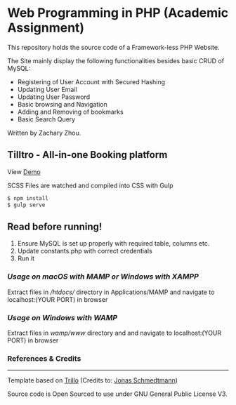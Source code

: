 # Web Programming in PHP (Academic Assignment)

This repository holds the source code of a Framework-less PHP Website.

The Site mainly display the following functionalities besides basic CRUD of MySQL:

- Registering of User Account with Secured Hashing
- Updating User Email
- Updating User Password
- Basic browsing and Navigation
- Adding and Removing of bookmarks
- Basic Search Query

Written by Zachary Zhou.

## Tilltro - All-in-one Booking platform

View [Demo](https://zac.qzonetech.com/)

SCSS Files are watched and compiled into CSS with Gulp

```bash
$ npm install
$ gulp serve
```

## **Read before running!**

1.  Ensure MySQL is set up properly with required table, columns etc.
2.  Update constants.php with correct credentials
3.  Run it

### _Usage on macOS with MAMP or Windows with XAMPP_

Extract files in _/htdocs/_ directory in Applications/MAMP and navigate to localhost:(YOUR PORT) in browser

### _Usage on Windows with WAMP_

Extract files in _wamp/www_ directory and and navigate to localhost:(YOUR PORT) in browser

### **References & Credits**

---

Template based on [Trillo](https://github.com/jonasschmedtmann/advanced-css-course/tree/master/Trillo/final) (Credits to: [Jonas Schmedtmann](https://github.com/jonasschmedtmann))

Source code is Open Sourced to use under GNU General Public License V3.
